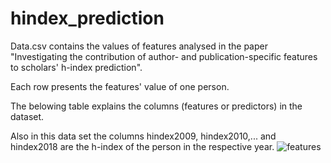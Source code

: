 # hindex_prediction
Data.csv contains the values of features analysed in the paper "Investigating the contribution of author- and publication-specific features to scholars' h-index prediction". 

Each row presents the features' value of one person.

The belowing table explains the columns (features or predictors) in the dataset.  

Also in this data set the columns hindex2009, hindex2010,... and hindex2018 are the h-index of the person in the respective year.
![features](https://github.com/momenifi/hindex/assets/11192908/a8f228fe-a204-4958-92a0-ca2719c5079a)
